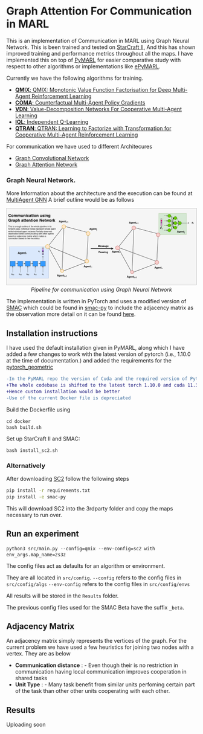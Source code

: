 # Graph Attention For Communication in MARL

This is an implementation of Communication in MARL using Graph Neural Network. This is been trained and tested on [StarCraft II](), And this has shown improved training and performance metrics throughout all the maps. I have implemented this on top of [PyMARL]() for easier comparative study with respect to other algorithms or implementations like [ePyMARL](). 

Currently we have the following algorithms for training.
- [**QMIX**: QMIX: Monotonic Value Function Factorisation for Deep Multi-Agent Reinforcement Learning](https://arxiv.org/abs/1803.11485)
- [**COMA**: Counterfactual Multi-Agent Policy Gradients](https://arxiv.org/abs/1705.08926)
- [**VDN**: Value-Decomposition Networks For Cooperative Multi-Agent Learning](https://arxiv.org/abs/1706.05296) 
- [**IQL**: Independent Q-Learning](https://arxiv.org/abs/1511.08779)
- [**QTRAN**: QTRAN: Learning to Factorize with Transformation for Cooperative Multi-Agent Reinforcement Learning](https://arxiv.org/abs/1905.05408)

For communication we have used to different Architecures

- [Graph Convolutional Network](https://arxiv.org/abs/1609.02907)
- [Graph Attention Network](https://arxiv.org/abs/1710.10903)

### Graph Neural Network.

More Information about the architecture and the execution can be found at [MultiAgent GNN](https://hex-plex.github.io/project/gnn-marl/)
A brief outline would be as follows

<p align="center">
<img src="media/gnn.png" />
<i>Pipeline for communication using Graph Neural Network</i>
</p>


The implementation is written in PyTorch and uses a modified version of [SMAC](https://github.com/oxwhirl/smac) which could be found in [smac-py](/smac-py/) to include the adjacency matrix as the observation more detail on it can be found [here](#adjacency-matrix).

## Installation instructions

I have used the default installation given in PyMARL, along which I have added a few changes to work with the latest version of pytorch (i.e., 1.10.0 at the time of documentation.)  and added the requirements for the [pytorch_geometric]()

```diff
-In the PyMARL repo the version of Cuda and the required version of Pytorch is very old
+The whole codebase is shifted to the latest torch 1.10.0 and cuda 11.3
+Hence custom installation would be better
-Use of the current Docker file is depreciated
```

Build the Dockerfile using 
```shell
cd docker
bash build.sh
```

Set up StarCraft II and SMAC:
```shell
bash install_sc2.sh
```

### Alternatively

After downloading [SC2](https://github.com/deepmind/pysc2#get-starcraft-ii) follow the following steps
```bash
pip install -r requirements.txt
pip install -e smac-py
```

This will download SC2 into the 3rdparty folder and copy the maps necessary to run over.
## Run an experiment 

```shell
python3 src/main.py --config=qmix --env-config=sc2 with env_args.map_name=2s3z
```

The config files act as defaults for an algorithm or environment. 

They are all located in `src/config`.
`--config` refers to the config files in `src/config/algs`
`--env-config` refers to the config files in `src/config/envs`

All results will be stored in the `Results` folder.

The previous config files used for the SMAC Beta have the suffix `_beta`.

## Adjacency Matrix

An adjacency matrix simply represents the vertices of the graph. For the current problem we have used a few heuristics for joining two nodes with a vertex. They are as below
- **Communication distance** : - Even though their is no restriction in communication having local communication improves cooperation in shared tasks
- **Unit Type** : - Many task benefit from similar units perfoming certain part of the task than other other units cooperating with each other.

## Results

Uploading soon